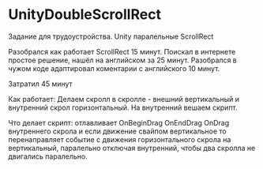 # UnityDoubleScrollRect
Задание для трудоустройства. Unity паралельные ScrollRect

Разобрался как работает ScrollRect 15 минут. 
Поискал в интернете простое решение, нашёл на английском за 25 минут. 
Разобрался в чужом коде адаптировал коментарии с английского 10 минут.

Затратил 45 минут


Как работает:
Делаем скролл в скролле - внешний вертикальный и внутренний скрол горизонтальный. На внутренний вешаем скрипт.

Что делает скрипт: отлавливает OnBeginDrag OnEndDrag OnDrag внутреннего скрола и если движение свайпом вертикальное то перенаправляет событие с движения горизонтального скрола на вертикальный, паралельно отключая внутренний, чтобы два скролла не двигались паралельно.
